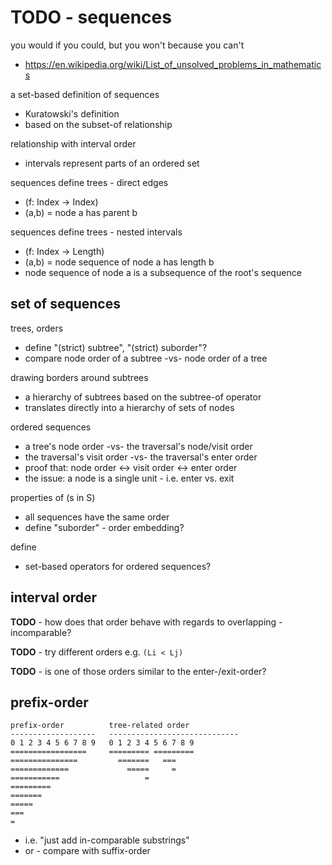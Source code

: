 
<!-- ======================================================================= -->
# TODO - sequences

you would if you could, but you won't because you can't
- https://en.wikipedia.org/wiki/List_of_unsolved_problems_in_mathematics

a set-based definition of sequences
- Kuratowski's definition
- based on the subset-of relationship

relationship with interval order
- intervals represent parts of an ordered set

sequences define trees - direct edges
- (f: Index -> Index)
- (a,b) = node a has parent b

sequences define trees - nested intervals
- (f: Index -> Length)
- (a,b) = node sequence of node a has length b
- node sequence of node a is a subsequence of the root's sequence

<!-- ======================================================================= -->
## set of sequences

trees, orders
- define "(strict) subtree", "(strict) suborder"?
- compare node order of a subtree -vs- node order of a tree

drawing borders around subtrees
- a hierarchy of subtrees based on the subtree-of operator
- translates directly into a hierarchy of sets of nodes

ordered sequences
- a tree's node order -vs- the traversal's node/visit order
- the traversal's visit order -vs- the traversal's enter order
- proof that: node order <-> visit order <-> enter order
- the issue: a node is a single unit - i.e. enter vs. exit

properties of (s in S)
- all sequences have the same order
- define "suborder" - order embedding?

define
- set-based operators for ordered sequences?

<!-- ======================================================================= -->
## interval order

**TODO** -
how does that order behave with regards to overlapping - incomparable?

**TODO** -
try different orders e.g. `(Li < Lj)`

**TODO** -
is one of those orders similar to the enter-/exit-order?

<!-- ======================================================================= -->
## prefix-order

```
prefix-order          tree-related order
-------------------   -----------------------------
0 1 2 3 4 5 6 7 8 9   0 1 2 3 4 5 6 7 8 9
=================     ========= =========
===============         =======   ===
=============             =====     =
===========                   =
=========
=======
=====
===
=
```

* i.e. "just add in-comparable substrings"
* or - compare with suffix-order
